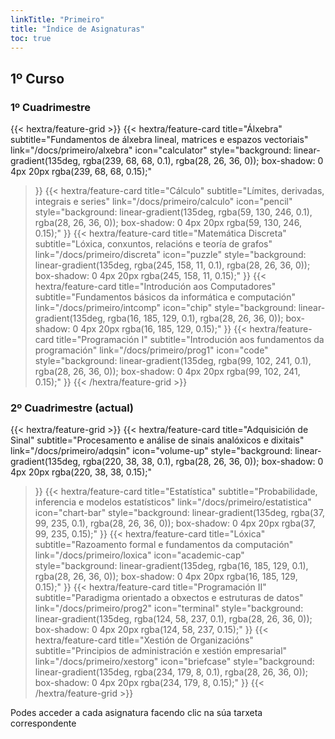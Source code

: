```yaml
---
linkTitle: "Primeiro"
title: "Índice de Asignaturas"
toc: true
---
```


<div class="hx-mt-8"></div>

## 1º Curso

<div class="hx-mt-6"></div>

### 1º Cuadrimestre

<div class="hx-mt-4"></div>

{{< hextra/feature-grid >}}
  {{< hextra/feature-card
    title="Álxebra"
    subtitle="Fundamentos de álxebra lineal, matrices e espazos vectoriais"
    link="/docs/primeiro/alxebra"
    icon="calculator"
    style="background: linear-gradient(135deg, rgba(239, 68, 68, 0.1), rgba(28, 26, 36, 0)); box-shadow: 0 4px 20px rgba(239, 68, 68, 0.15);"
  >}}
  {{< hextra/feature-card
    title="Cálculo"
    subtitle="Límites, derivadas, integrais e series"
    link="/docs/primeiro/calculo"
    icon="pencil"
    style="background: linear-gradient(135deg, rgba(59, 130, 246, 0.1), rgba(28, 26, 36, 0)); box-shadow: 0 4px 20px rgba(59, 130, 246, 0.15);"
  >}}
  {{< hextra/feature-card
    title="Matemática Discreta"
    subtitle="Lóxica, conxuntos, relacións e teoría de grafos"
    link="/docs/primeiro/discreta"
    icon="puzzle"
    style="background: linear-gradient(135deg, rgba(245, 158, 11, 0.1), rgba(28, 26, 36, 0)); box-shadow: 0 4px 20px rgba(245, 158, 11, 0.15);"
  >}}
  {{< hextra/feature-card
    title="Introdución aos Computadores"
    subtitle="Fundamentos básicos da informática e computación"
    link="/docs/primeiro/intcomp"
    icon="chip"
    style="background: linear-gradient(135deg, rgba(16, 185, 129, 0.1), rgba(28, 26, 36, 0)); box-shadow: 0 4px 20px rgba(16, 185, 129, 0.15);"
  >}}
  {{< hextra/feature-card
    title="Programación I"
    subtitle="Introdución aos fundamentos da programación"
    link="/docs/primeiro/prog1"
    icon="code"
    style="background: linear-gradient(135deg, rgba(99, 102, 241, 0.1), rgba(28, 26, 36, 0)); box-shadow: 0 4px 20px rgba(99, 102, 241, 0.15);"
  >}}
{{< /hextra/feature-grid >}}

<div class="hx-mt-12"></div>

### 2º Cuadrimestre (actual)

<div class="hx-mt-4"></div>

{{< hextra/feature-grid >}}
  {{< hextra/feature-card
    title="Adquisición de Sinal"
    subtitle="Procesamento e análise de sinais analóxicos e dixitais"
    link="/docs/primeiro/adqsin"
    icon="volume-up"
    style="background: linear-gradient(135deg, rgba(220, 38, 38, 0.1), rgba(28, 26, 36, 0)); box-shadow: 0 4px 20px rgba(220, 38, 38, 0.15);"
  >}}
  {{< hextra/feature-card
    title="Estatística"
    subtitle="Probabilidade, inferencia e modelos estatísticos"
    link="/docs/primeiro/estatistica"
    icon="chart-bar"
    style="background: linear-gradient(135deg, rgba(37, 99, 235, 0.1), rgba(28, 26, 36, 0)); box-shadow: 0 4px 20px rgba(37, 99, 235, 0.15);"
  >}}
  {{< hextra/feature-card
    title="Lóxica"
    subtitle="Razoamento formal e fundamentos da computación"
    link="/docs/primeiro/loxica"
    icon="academic-cap"
    style="background: linear-gradient(135deg, rgba(16, 185, 129, 0.1), rgba(28, 26, 36, 0)); box-shadow: 0 4px 20px rgba(16, 185, 129, 0.15);"
  >}}
  {{< hextra/feature-card
    title="Programación II"
    subtitle="Paradigma orientado a obxectos e estruturas de datos"
    link="/docs/primeiro/prog2"
    icon="terminal"
    style="background: linear-gradient(135deg, rgba(124, 58, 237, 0.1), rgba(28, 26, 36, 0)); box-shadow: 0 4px 20px rgba(124, 58, 237, 0.15);"
  >}}
  {{< hextra/feature-card
    title="Xestión de Organizacións"
    subtitle="Principios de administración e xestión empresarial"
    link="/docs/primeiro/xestorg"
    icon="briefcase"
    style="background: linear-gradient(135deg, rgba(234, 179, 8, 0.1), rgba(28, 26, 36, 0)); box-shadow: 0 4px 20px rgba(234, 179, 8, 0.15);"
  >}}
{{< /hextra/feature-grid >}}

<div class="hx-text-center hx-text-sm hx-opacity-50 hx-mt-16">
Podes acceder a cada asignatura facendo clic na súa tarxeta correspondente
</div>